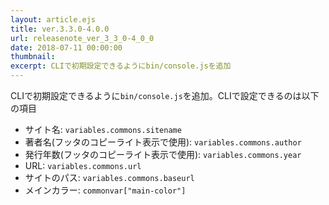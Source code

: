 ```yaml
---
layout: article.ejs
title: ver.3.3.0-4.0.0
url: releasenote_ver_3_3_0-4_0_0
date: 2018-07-11 00:00:00
thumbnail: 
excerpt: CLIで初期設定できるようにbin/console.jsを追加
---
```


CLIで初期設定できるように`bin/console.js`を追加。CLIで設定できるのは以下の項目

* サイト名: `variables.commons.sitename`
* 著者名(フッタのコピーライト表示で使用): `variables.commons.author`
* 発行年数(フッタのコピーライト表示で使用): `variables.commons.year`
* URL: `variables.commons.url`
* サイトのパス: `variables.commons.baseurl`
* メインカラー: `commonvar["main-color"]`
